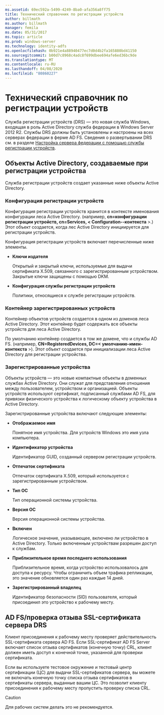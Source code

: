 ```yaml
---
ms.assetid: 69ec592a-5499-4249-8ba0-afa356a8ff75
title: Технический справочник по регистрации устройств
author: billmath
ms.author: billmath
manager: femila
ms.date: 05/31/2017
ms.topic: article
ms.prod: windows-server
ms.technology: identity-adfs
ms.openlocfilehash: 0b921e4a88940477ec7d0d4b2fa165880bd41150
ms.sourcegitcommit: b00d7c8968c4adc8f699dbee694afe6ed36bc9de
ms.translationtype: MT
ms.contentlocale: ru-RU
ms.lasthandoff: 04/08/2020
ms.locfileid: "80860227"
---
```

# <a name="device-registration-technical-reference"></a>Технический справочник по регистрации устройств
Служба регистрации устройств \(DRS\) — это новая служба Windows, входящая в роль Active Directory служба федерации в Windows Server 2012 R2.  Службы DRS должны быть установлены и настроены на всех серверах федерации в ферме AD FS.  Сведения о развертывании DRS см. в разделе [Настройка сервера федерации с помощью службы регистрации устройств](https://technet.microsoft.com/library/dn486831.aspx).  
  
## <a name="active-directory-objects-created-when-a-device-is-registered"></a>Объекты Active Directory, создаваемые при регистрации устройства  
Служба регистрации устройств создает указанные ниже объекты Active Directory.  
  
### <a name="device-registration-configuration"></a>Конфигурация регистрации устройств  
Конфигурация регистрации устройств хранится в контексте именования конфигурации леса Active Directory. \(например, **cn\=конфигурации регистрации устройств, cn\=Services, < Configuration\-\-контекста** >.\) Этот объект создается, когда лес Active Directory инициируется для регистрации устройств.  
  
Конфигурация регистрации устройств включает перечисленные ниже элементы.  
  
-   **Ключи издателя**  
  
    Открытый и закрытый ключи, используемые для выдачи сертификата X.509, связанного с зарегистрированным устройством.  Закрытые ключи защищены с помощью DKM.  
  
-   **Конфигурация службы регистрации устройств**  
  
    Политики, относящиеся к службе регистрации устройств.  
  
### <a name="registered-devices-container"></a>Контейнер зарегистрированных устройств  
Контейнер объектов устройств создается в одном из доменов леса Active Directory.  Этот контейнер будет содержать все объекты устройств для леса Active Directory.  
  
По умолчанию контейнер создается в том же домене, что и службы AD FS.  \(например, **CN\=RegisteredDevices, DC\=< умолчанию\-имен\-контекста** >\). Этот объект создается при инициализации леса Active Directory для регистрации устройства.  
  
### <a name="registered-devices"></a>Зарегистрированные устройства  
Объекты устройств — это новые компактные объекты в доменных службах Active Directory.  Они служат для представления отношения между пользователем, устройством и организацией.  Объекты устройств используют сертификат, подписанный службами AD FS, для привязки физического устройства к логическому объекту устройства в Active Directory.  
  
Зарегистрированные устройства включают следующие элементы:  
  
-   **Отображаемое имя**  
  
    Понятное имя устройства.  Для устройств Windows это имя узла компьютера.  
  
-   **Идентификатор устройства**  
  
    Идентификатор GUID, созданный сервером регистрации устройств.  
  
-   **Отпечаток сертификата**  
  
    Отпечаток сертификата X.509, который используется с зарегистрированным устройством.  
  
-   **Тип ОС**  
  
    Тип операционной системы устройства.  
  
-   **Версия ОС**  
  
    Версия операционной системы устройства.  
  
-   **Включен**  
  
    Логическое значение, указывающее, включено ли устройство в Active Directory.  Только включенным устройствам разрешен доступ к службам.  
  
-   **Приблизительное время последнего использования**  
  
    Приблизительное время, когда устройство использовалось для доступа к ресурсу.  Чтобы ограничить объем трафика репликации, это значение обновляется один раз каждые 14 дней.  
  
-   **Зарегистрированный владелец**  
  
    Идентификатор безопасности \(SID\) пользователя, который присоединил это устройство к рабочему месту.  
  
## <a name="ad-fsdrs-server-ssl-certificate-revocation-checking"></a>AD FS\/проверка отзыва SSL-сертификата сервера DRS  
Клиент присоединения к рабочему месту проверяет действительность SSL-сертификата сервера AD FS.  Если SSL-сертификат AD FS Server включает список отзыва сертификатов \(конечную точку\) CRL, клиент должен иметь доступ к конечной точке, указанной для проверки сертификата.  
  
Если вы используете тестовое окружение и тестовый центр сертификации \(ЦС\) для выдачи SSL-сертификатов сервера, вы можете не включать конечную точку списка отзыва сертификатов в сертификаты сервера, выданные вашим ЦС.  Это позволит клиенту присоединения к рабочему месту пропустить проверку списка CRL.  
  
> [!CAUTION]  
> Для рабочих систем делать это не рекомендуется.  
  

